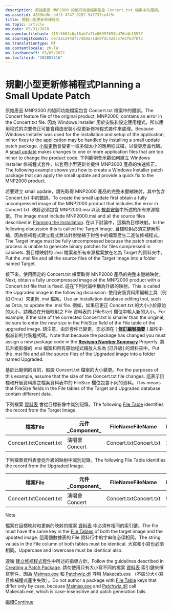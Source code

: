```yaml
---
description: 原始產品 MNP2000 的協同功能檔案包含 Concert.txt 檔案中的錯誤。
ms.assetid: 4289bd0c-bdf3-4747-9287-94f737ce4f5c
title: 規劃小型更新修補程式
ms.topic: article
ms.date: 05/31/2018
ms.openlocfilehash: f15f3667c6a18ab7a71e86997091bd76d4b15577
ms.sourcegitcommit: de72a1294df274b0a71dc0fdc42d757e5f6df0f3
ms.translationtype: MT
ms.contentlocale: zh-TW
ms.lasthandoff: 03/05/2021
ms.locfileid: "103853516"
---
```

# <a name="planning-a-small-update-patch"></a><span data-ttu-id="b202c-103">規劃小型更新修補程式</span><span class="sxs-lookup"><span data-stu-id="b202c-103">Planning a Small Update Patch</span></span>

<span data-ttu-id="b202c-104">原始產品 MNP2000 的協同功能檔案包含 Concert.txt 檔案中的錯誤。</span><span class="sxs-lookup"><span data-stu-id="b202c-104">The Concert feature file of the original product, MNP2000, contains an error in the Concert.txt file.</span></span> <span data-ttu-id="b202c-105">因為 Windows Installer 用於安裝和設定應用程式，所以應用程式的次要修正可能會藉由安裝小型更新修補程式套件來處理。</span><span class="sxs-lookup"><span data-stu-id="b202c-105">Because Windows Installer was used for the installation and setup of the application, minor fixes to the application may be handled by installing a small update patch package.</span></span> <span data-ttu-id="b202c-106">[小型更新](small-updates.md)會變更一或多個太小的應用程式檔，以變更產品代碼。</span><span class="sxs-lookup"><span data-stu-id="b202c-106">A [small update](small-updates.md) makes changes to one or more application files that are too minor to change the product code.</span></span> <span data-ttu-id="b202c-107">下列範例會示範如何建立 Windows Installer 修補程式套件，以套用小型更新並提供 MNP2000 產品的快速修正。</span><span class="sxs-lookup"><span data-stu-id="b202c-107">The following example shows you how to create a Windows Installer patch package that can apply the small update and provide a quick fix to the MNP2000 product.</span></span>

<span data-ttu-id="b202c-108">若要建立 small update，請先取得 MNP2000 產品的完整未壓縮映射，其中包含 Concert.txt 中的錯誤。</span><span class="sxs-lookup"><span data-stu-id="b202c-108">To create the small update first obtain a fully uncompressed image of the MNP2000 product that includes the error in Concert.txt.</span></span> <span data-ttu-id="b202c-109">映射必須包含 MNP2000.msi 以及 [規劃安裝](planning-the-installation.md)中所述的所有來源檔案。</span><span class="sxs-lookup"><span data-stu-id="b202c-109">The image must include MNP2000.msi and all the source files described in [Planning the Installation](planning-the-installation.md).</span></span> <span data-ttu-id="b202c-110">在以下討論中，這稱為目標映射。</span><span class="sxs-lookup"><span data-stu-id="b202c-110">In the following discussion this is called the Target image.</span></span> <span data-ttu-id="b202c-111">目標映射必須完整解壓縮，因為修補程式建立程式無法針對壓縮于封包中的檔案產生二進位修補程式。</span><span class="sxs-lookup"><span data-stu-id="b202c-111">The Target image must be fully uncompressed because the patch creation process is unable to generate binary patches for files compressed in cabinets.</span></span> <span data-ttu-id="b202c-112">將目標映射的 .msi 檔案和所有來源檔案放在名為 Target 的資料夾中。</span><span class="sxs-lookup"><span data-stu-id="b202c-112">Put the .msi file and all the source files of the Target image into a folder named Target.</span></span>

<span data-ttu-id="b202c-113">接下來，使用固定的 Concert.txt 檔案取得 MNP2000 產品的完整未壓縮映射。</span><span class="sxs-lookup"><span data-stu-id="b202c-113">Next, obtain a fully uncompressed image of the MNP2000 product with a Concert.txt file that is fixed.</span></span> <span data-ttu-id="b202c-114">這在下列討論中稱為升級的映射。</span><span class="sxs-lookup"><span data-stu-id="b202c-114">This is called the Upgraded image in the following discussion.</span></span> <span data-ttu-id="b202c-115">使用安裝資料庫編輯工具（例如 Orca）來更新 .msi 檔案。</span><span class="sxs-lookup"><span data-stu-id="b202c-115">Use an installation database editing tool, such as Orca, to update the .msi file.</span></span> <span data-ttu-id="b202c-116">例如，如果已更正 Concert.txt 的大小小於原始的大小，請務必在升級映射之 File 資料表的 [FileSize] 欄位中輸入新的大小。</span><span class="sxs-lookup"><span data-stu-id="b202c-116">For example, if the size of the corrected Concert.txt is smaller than the original, be sure to enter the new size in the FileSize field of the File table of the upgraded image.</span></span> <span data-ttu-id="b202c-117">請注意，由於套件已變更，您必須在 [ [**修訂編號摘要**](revision-number-summary.md) ] 屬性中指派新的封裝程式碼。</span><span class="sxs-lookup"><span data-stu-id="b202c-117">Note that because the package has changed you must assign a new package code in the [**Revision Number Summary**](revision-number-summary.md) Property.</span></span> <span data-ttu-id="b202c-118">將已升級影像的 .msi 檔案和所有原始程式檔放入名為 [已升級] 的資料夾中。</span><span class="sxs-lookup"><span data-stu-id="b202c-118">Put the .msi file and all the source files of the Upgraded image into a folder named Upgraded.</span></span>

<span data-ttu-id="b202c-119">基於此範例的目的，假設 Concert.txt 檔案的大小變更。</span><span class="sxs-lookup"><span data-stu-id="b202c-119">For the purposes of this example, assume that the size of the Concert.txt file changes.</span></span> <span data-ttu-id="b202c-120">這表示目標和升級資料庫之檔案資料表中的 FileSize 欄位包含不同的資料。</span><span class="sxs-lookup"><span data-stu-id="b202c-120">This means that FileSize fields in the File tables of the Target and Upgraded database contain different data.</span></span>

<span data-ttu-id="b202c-121">下列檔案 [資料表](file-table.md) 會從目標影像中識別記錄。</span><span class="sxs-lookup"><span data-stu-id="b202c-121">The following [File Table](file-table.md) identifies the record from the Target Image.</span></span>



| <span data-ttu-id="b202c-122">檔案</span><span class="sxs-lookup"><span data-stu-id="b202c-122">File</span></span>        | <span data-ttu-id="b202c-123">元件\_</span><span class="sxs-lookup"><span data-stu-id="b202c-123">Component\_</span></span> | <span data-ttu-id="b202c-124">FileName</span><span class="sxs-lookup"><span data-stu-id="b202c-124">FileName</span></span>    | <span data-ttu-id="b202c-125">FileSize</span><span class="sxs-lookup"><span data-stu-id="b202c-125">FileSize</span></span> | <span data-ttu-id="b202c-126">版本</span><span class="sxs-lookup"><span data-stu-id="b202c-126">Version</span></span> | <span data-ttu-id="b202c-127">語言</span><span class="sxs-lookup"><span data-stu-id="b202c-127">Language</span></span> | <span data-ttu-id="b202c-128">屬性</span><span class="sxs-lookup"><span data-stu-id="b202c-128">Attributes</span></span> | <span data-ttu-id="b202c-129">順序</span><span class="sxs-lookup"><span data-stu-id="b202c-129">Sequence</span></span> |
|-------------|-------------|-------------|----------|---------|----------|------------|----------|
| <span data-ttu-id="b202c-130">Concert.txt</span><span class="sxs-lookup"><span data-stu-id="b202c-130">Concert.txt</span></span> | <span data-ttu-id="b202c-131">演唱會</span><span class="sxs-lookup"><span data-stu-id="b202c-131">Concert</span></span>     | <span data-ttu-id="b202c-132">Concert.txt</span><span class="sxs-lookup"><span data-stu-id="b202c-132">Concert.txt</span></span> | <span data-ttu-id="b202c-133">1000</span><span class="sxs-lookup"><span data-stu-id="b202c-133">1000</span></span>     |         |          | <span data-ttu-id="b202c-134">0</span><span class="sxs-lookup"><span data-stu-id="b202c-134">0</span></span>          | <span data-ttu-id="b202c-135">1</span><span class="sxs-lookup"><span data-stu-id="b202c-135">1</span></span>        |



 

<span data-ttu-id="b202c-136">下列檔案資料表會從升級的映射中識別記錄。</span><span class="sxs-lookup"><span data-stu-id="b202c-136">The following File Table identifies the record from the Upgraded Image.</span></span>



| <span data-ttu-id="b202c-137">檔案</span><span class="sxs-lookup"><span data-stu-id="b202c-137">File</span></span>        | <span data-ttu-id="b202c-138">元件\_</span><span class="sxs-lookup"><span data-stu-id="b202c-138">Component\_</span></span> | <span data-ttu-id="b202c-139">FileName</span><span class="sxs-lookup"><span data-stu-id="b202c-139">FileName</span></span>    | <span data-ttu-id="b202c-140">FileSize</span><span class="sxs-lookup"><span data-stu-id="b202c-140">FileSize</span></span> | <span data-ttu-id="b202c-141">版本</span><span class="sxs-lookup"><span data-stu-id="b202c-141">Version</span></span> | <span data-ttu-id="b202c-142">語言</span><span class="sxs-lookup"><span data-stu-id="b202c-142">Language</span></span> | <span data-ttu-id="b202c-143">屬性</span><span class="sxs-lookup"><span data-stu-id="b202c-143">Attributes</span></span> | <span data-ttu-id="b202c-144">順序</span><span class="sxs-lookup"><span data-stu-id="b202c-144">Sequence</span></span> |
|-------------|-------------|-------------|----------|---------|----------|------------|----------|
| <span data-ttu-id="b202c-145">Concert.txt</span><span class="sxs-lookup"><span data-stu-id="b202c-145">Concert.txt</span></span> | <span data-ttu-id="b202c-146">演唱會</span><span class="sxs-lookup"><span data-stu-id="b202c-146">Concert</span></span>     | <span data-ttu-id="b202c-147">Concert.txt</span><span class="sxs-lookup"><span data-stu-id="b202c-147">Concert.txt</span></span> | <span data-ttu-id="b202c-148">900</span><span class="sxs-lookup"><span data-stu-id="b202c-148">900</span></span>      |         |          | <span data-ttu-id="b202c-149">0</span><span class="sxs-lookup"><span data-stu-id="b202c-149">0</span></span>          | <span data-ttu-id="b202c-150">1</span><span class="sxs-lookup"><span data-stu-id="b202c-150">1</span></span>        |



 

> [!Note]
> <span data-ttu-id="b202c-151">檔案在目標映射和更新的映射的檔案 [資料表](file-table.md) 中必須有相同的索引鍵。</span><span class="sxs-lookup"><span data-stu-id="b202c-151">The file must have the same key in the [File Tables](file-table.md) of both the target image and the updated image.</span></span> <span data-ttu-id="b202c-152">這兩個數據表的 File 資料行中的字串值必須相同。</span><span class="sxs-lookup"><span data-stu-id="b202c-152">The string values in the File column of both tables must be identical.</span></span> <span data-ttu-id="b202c-153">大寫和小寫也必須相同。</span><span class="sxs-lookup"><span data-stu-id="b202c-153">Uppercase and lowercase must be identical also.</span></span>
> 
> <span data-ttu-id="b202c-154">遵循 [建立修補程式套件](creating-a-patch-package.md)中所述的指導方針。</span><span class="sxs-lookup"><span data-stu-id="b202c-154">Follow the guidelines described in [Creating a Patch Package](creating-a-patch-package.md).</span></span> <span data-ttu-id="b202c-155">請勿使用只有大小寫不同的檔案 [資料表](file-table.md) 索引鍵來撰寫套件，因為 [Msimsp.exe](msimsp-exe.md) 和 [Patchwiz.dll](patchwiz-dll.md) 呼叫 Makecab.exe （不區分大小寫且修補程式產生失敗）。</span><span class="sxs-lookup"><span data-stu-id="b202c-155">Do not author a package with [File Table](file-table.md) keys that differ only by case, because [Msimsp.exe](msimsp-exe.md) and [Patchwiz.dll](patchwiz-dll.md) call Makecab.exe, which is case-insensitive and patch generation fails.</span></span>

[<span data-ttu-id="b202c-156">繼續</span><span class="sxs-lookup"><span data-stu-id="b202c-156">Continue</span></span>](creating-a-patch-creation-properties-file.md)

 

 



